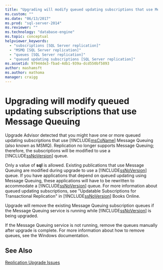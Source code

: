 ```yaml
---
title: "Upgrading will modify queued updating subscriptions that use Message Queuing | Microsoft Docs"
ms.custom: ""
ms.date: "06/13/2017"
ms.prod: "sql-server-2014"
ms.reviewer: ""
ms.technology: "database-engine"
ms.topic: conceptual
helpviewer_keywords: 
  - "subscriptions [SQL Server replication]"
  - "MSMQ [SQL Server replication]"
  - "queues [SQL Server replication]"
  - "queued updating subscriptions [SQL Server replication]"
ms.assetid: 97944de3-fbad-4db1-939a-dcd550bf5893
author: mashamsft
ms.author: mathoma
manager: craigg
---
```

# Upgrading will modify queued updating subscriptions that use Message Queuing
  Upgrade Advisor detected that you might have one or more queued updating subscriptions that use [!INCLUDE[msCoName](../../includes/msconame-md.md)] Message Queuing (also known as MSMQ). Replication no longer supports Message Queuing; therefore, the subscriptions will be modified to use a [!INCLUDE[ssNoVersion](../../includes/ssnoversion-md.md)] queue.  
  
 Only a value of **sql** is allowed. Existing publications that use Message Queuing are modified during upgrade to use a [!INCLUDE[ssNoVersion](../../includes/ssnoversion-md.md)] queue. If you have applications that depend on queued updating using Message Queuing, these applications will have to be rewritten to accommodate a [!INCLUDE[ssNoVersion](../../includes/ssnoversion-md.md)] queue. For more information about queued updating subscriptions, see "Updatable Subscriptions for Transactional Replication" in [!INCLUDE[ssNoVersion](../../includes/ssnoversion-md.md)] Books Online.  
  
 Upgrade will remove the existing Message Queuing subscription queues if the Message Queuing service is running while [!INCLUDE[ssNoVersion](../../includes/ssnoversion-md.md)] is being upgraded.  
  
 If the Message Queuing service is not running, remove the queues manually after upgrade is complete. For more information about how to remove queues, see the Windows documentation.  
  
## See Also  
 [Replication Upgrade Issues](../../../2014/sql-server/install/replication-upgrade-issues.md)  
  
  
